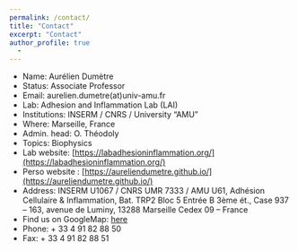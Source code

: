 ```yaml
---
permalink: /contact/
title: "Contact"
excerpt: "Contact"
author_profile: true
  - 
---
```



- Name: Aurélien Dumètre
- Status: Associate Professor
- Email: aurelien.dumetre(at)univ-amu.fr
- Lab:  Adhesion and Inflammation Lab (LAI)
- Institutions:  INSERM / CNRS / University “AMU”
- Where:  Marseille, France
- Admin. head:  O. Théodoly
- Topics:  Biophysics
- Lab website: [https://labadhesioninflammation.org/](https://labadhesioninflammation.org/)
- Perso website : [https://aureliendumetre.github.io/](https://aureliendumetre.github.io/)
- Address: INSERM U1067 / CNRS UMR 7333 / AMU U61, Adhésion Cellulaire & Inflammation, Bat. TRP2 Bloc 5 Entrée B 3ème ét., Case 937 – 163, avenue de Luminy, 
13288 Marseille Cedex 09 – France
- Find us on GoogleMap: [here](https://www.google.fr/maps/place/Adhesion+and+Inflammation+Lab+%28LAI+:+INSERM+U1067+%2F+CNRS+UMR7333%29/@43.231605,5.441279,17z/data=!3m1!4b1!4m2!3m1!1s0x12c9b9ae7e499b5d:0xdcaea305c3aa2e61?hl=fr)
- Phone: + 33 4 91 82 88 50
- Fax: + 33 4 91 82 88 51

